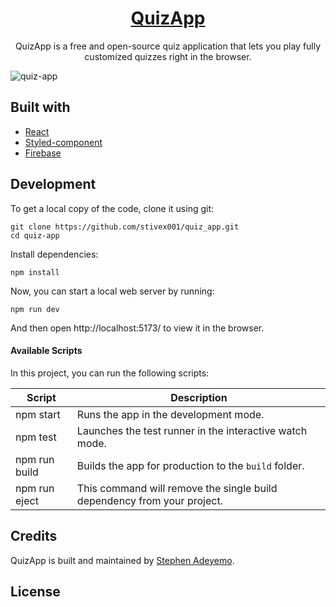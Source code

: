 <h1 align="center">
  <a href="https://goreeva-quiz.netlify.app/">
    QuizApp
  </a>
</h1>


<p align="center">
  QuizApp is a free and open-source quiz application that lets you play fully customized quizzes right in the browser.
</p>

![quiz-app](https://user-images.githubusercontent.com/48409548/104132046-a39e5b80-539c-11eb-9df3-28d52e499a6c.png)

## Built with

- [React](http://reactjs.org)
- [Styled-component](https://styled-components.com/)
- [Firebase](https://quiz-app-c5011-default-rtdb.firebaseio.com/quizes/.json)

## Development

To get a local copy of the code, clone it using git:

```
git clone https://github.com/stivex001/quiz_app.git
cd quiz-app
```

Install dependencies:

```
npm install
```

Now, you can start a local web server by running:

```
npm run dev
```

And then open http://localhost:5173/ to view it in the browser.

#### Available Scripts

In this project, you can run the following scripts:

| Script        | Description                                                             |
| ------------- | ----------------------------------------------------------------------- |
| npm start     | Runs the app in the development mode.                                   |
| npm test      | Launches the test runner in the interactive watch mode.                 |
| npm run build | Builds the app for production to the `build` folder.                    |
| npm run eject | This command will remove the single build dependency from your project. |

## Credits

QuizApp is built and maintained by [Stephen Adeyemo](https://github.com/stivex001).

## License
